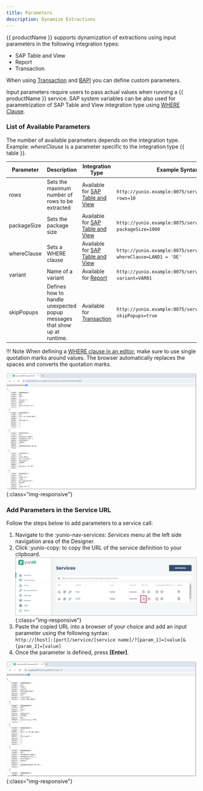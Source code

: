 ```yaml
---
title: Parameters
description: Dynamize Extractions
---
```


{{ productName }} supports dynamization of extractions using input parameters in the following integration types:
- SAP Table and View
- Report
- Transaction

When using [Transaction](./transactions/index.md#parameterize-transactions) and [BAPI](./function-modules-and-bapis/index.md#parameterize-the-service) you can define custom parameters. 

Input parameters require users to pass actual values when running a {{ productName }} service.
SAP system variables can be also used for parametrization of SAP Table and View integration type using [WHERE Clause](./tables-and-views/where-clause.md/#sap-system-fields).


### List of Available Parameters

The number of available parameters depends on the integration type.<br>
Example: *whereClause* is a parameter specific to the integration type {{ table }}.

Parameter  | Description | Integration Type | Example Syntax
------------ | ------------- | ------------- |--------- 
rows | Sets the maximum number of rows to be extracted | Available for [SAP Table and View](./tables-and-views/settings.md/#row-limit) | `http://yunio.example:8075/services/KNA1/?rows=10` 
packageSize | Sets the package size | Available for [SAP Table and View](./tables-and-views/settings.md/#rows-per-package)  | `http://yunio.example:8075/services/KNA1/?packageSize=1000`
whereClause | Sets a WHERE clause | Available for [SAP Table and View](./tables-and-views/where-clause.md/) | `http://yunio.example:8075/services/KNA1/?whereClause=LAND1 = 'DE'`
variant | Name of a variant | Available for [Report](./reports/settings.md/#variant) | `http://yunio.example:8075/services/RLT10010/?variant=VAR01`
skipPopups | Defines how to handle unexpected popup messages that show up at runtime.|Available for [Transaction](./transactions/index.md#skip-popups)|`http://yunio.example:8075/services/RLT10010/?skipPopups=true`

!!! Note
    When defining a [WHERE clause in an editor](tables-and-views/where-clause/#parameterize-the-where-clause), make sure to use single quotation marks around values. 
	The browser automatically replaces the spaces and converts the quotation marks.

![yunIO-where](../assets/images/yunio/documentation/parameters-where.png){:class="img-responsive"}


### Add Parameters in the Service URL

Follow the steps below to add parameters to a service call:

1. Navigate to the  :yunio-nav-services: *Services* menu at the left side navigation area of the Designer.
2. Click :yunio-copy: to copy the URL of the service definition to your clipboard. <br>
    ![yunIO-service](../assets/images/yunio/documentation/yunio-services-copy.png){:class="img-responsive"}
3. Paste the copied URL into a browser of your choice and add an input parameter using the following syntax: <br>
`http://[host]:[port]/service/[service name]/?[param_1]=[value]&[param_2]=[value]`
4. Once the parameter is defined, press **[Enter]**.

![yunIO-rows](../assets/images/yunio/documentation/parameter-rows.png){:class="img-responsive"}
